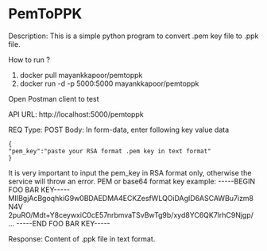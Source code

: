 # PemToPPK

Description: This is a simple python program to convert .pem key file to .ppk file.

How to run ?

1. docker pull mayankkapoor/pemtoppk
2. docker run -d -p 5000:5000 mayankkapoor/pemtoppk

Open Postman client to test

API URL: http://localhost:5000/pemtoppk

REQ Type: POST
Body: In form-data, enter following key value data
```
{
"pem_key":"paste your RSA format .pem key in text format"
}
```
It is very important to input the pem_key in RSA format only, otherwise
the service will throw an error.
PEM or base64 format key example:
-----BEGIN FOO BAR KEY-----
MIIBgjAcBgoqhkiG9w0BDAEDMA4ECKZesfWLQOiDAgID6ASCAWBu7izm8N4V
2puRO/Mdt+Y8ceywxiC0cE57nrbmvaTSvBwTg9b/xyd8YC6QK7lrhC9Njgp/
...
-----END FOO BAR KEY-----

Response:
Content of .ppk file in text format.
